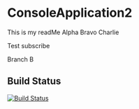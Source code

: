 # ConsoleApplication2
This is my readMe
Alpha
Bravo
Charlie

Test subscribe

Branch B

## Build Status
[![Build Status](https://travis-ci.org/mmitrik/ConsoleApplication2.svg?branch=master)](https://travis-ci.org/mmitrik/ConsoleApplication2)
